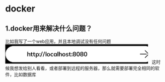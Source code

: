 # docker

## 1.docker用来解决什么问题？
比如我写了一个web应用，并且本地调试没有任何问题
![web网站](assets\web应用.png)
&nbsp;&nbsp;这时候我想发给别人看看，或者部署到远程的服务器，那么就需要部署完全相同的软件，比如数据库